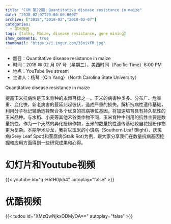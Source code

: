 ```yaml
---
title: "CGM 第22期：Quantitative disease resistance in maize"
date: "2018-02-07T20:00:00.000Z"
archive: ["2018","2018-02","2018-02-07"]
categories:
  - 学术报告
tags: [talks, Maize, disease resistance, gene mining]
show_comments: true
thumbnail: "https://i.imgur.com/35nixFR.jpg"
---
```


- 题目：Quantitative disease resistance in maize
- 时间：2018 年 02 月 07 号（星期三），美西时间（Pacific Time）6:00 PM
- 地点：YouTube live stream 
- 主讲人：杨琴（Qin Yang）（North Carolina State University）

Quantitative disease resistance in maize

提高玉米抗病性是玉米育种的永恒目标之一。玉米的病害种类多、分布广、危害重、变化快，新老病害的蔓延此起彼伏，造成严重的损失。解析抗病性遗传基础，利用分子标记辅助选择聚合多个优良的抗病等位基因，将加速培育具有持久抗性的玉米品种。与水稻、小麦等其他禾谷类作物不同，玉米育种中利用的抗性主要是数量抗性。作为一个天然的异化授粉作物，玉米的数量抗性遗传基础较自花授粉作物更为复杂。本期学术沙龙，我将以玉米的小斑病（Southern Leaf Blight）、灰斑病(Grey Leaf Spot)和茎腐病(Stalk Rot)为例，跟大家分享我们在数量抗病基因挖掘和应用方面得到一些研究成果和心得。





# 幻灯片和Youtube视频

{{< youtube id="q-H5fH0jkh4" autoplay="false" >}}


# 优酷视频

{{< tudou id="XMzQwNjkxODMyOA==" autoplay="false" >}}


